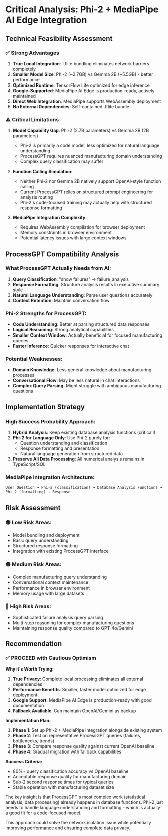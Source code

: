 # Critical Analysis: Phi-2 + MediaPipe AI Edge Integration

## Technical Feasibility Assessment

### ✅ Strong Advantages
1. **True Local Integration**: .tflite bundling eliminates network barriers completely
2. **Smaller Model Size**: Phi-2 (~2.7GB) vs Gemma 2B (~5.5GB) - better performance
3. **Optimized Runtime**: TensorFlow Lite optimized for edge inference
4. **Google-Supported**: MediaPipe AI Edge is production-ready, actively maintained
5. **Direct Web Integration**: MediaPipe supports WebAssembly deployment
6. **No External Dependencies**: Self-contained .tflite bundle

### ⚠️ Critical Limitations
1. **Model Capability Gap**: Phi-2 (2.7B parameters) vs Gemma 2B (2B parameters)
   - Phi-2 is primarily a code model, less optimized for natural language understanding
   - ProcessGPT requires nuanced manufacturing domain understanding
   - Complex query classification may suffer

2. **Function Calling Simulation**: 
   - Neither Phi-2 nor Gemma 2B natively support OpenAI-style function calling
   - Current ProcessGPT relies on structured prompt engineering for analysis routing
   - Phi-2's code-focused training may actually help with structured response formatting

3. **MediaPipe Integration Complexity**:
   - Requires WebAssembly compilation for browser deployment
   - Memory constraints in browser environment
   - Potential latency issues with large context windows

## ProcessGPT Compatibility Analysis

### What ProcessGPT Actually Needs from AI:
1. **Query Classification**: "show failures" → failure_analysis
2. **Response Formatting**: Structure analysis results in executive summary style
3. **Natural Language Understanding**: Parse user questions accurately
4. **Context Retention**: Maintain conversation flow

### Phi-2 Strengths for ProcessGPT:
- **Code Understanding**: Better at parsing structured data responses
- **Logical Reasoning**: Strong analytical capabilities
- **Smaller Context Window**: Actually beneficial for focused manufacturing queries
- **Faster Inference**: Quicker responses for interactive chat

### Potential Weaknesses:
- **Domain Knowledge**: Less general knowledge about manufacturing processes
- **Conversational Flow**: May be less natural in chat interactions
- **Complex Query Parsing**: Might struggle with ambiguous manufacturing questions

## Implementation Strategy

### High Success Probability Approach:
1. **Hybrid Analysis**: Keep existing database analysis functions (critical!)
2. **Phi-2 for Language Only**: Use Phi-2 purely for:
   - Question understanding and classification
   - Response formatting and presentation
   - Natural language generation from structured data
3. **Preserve All Data Processing**: All numerical analysis remains in TypeScript/SQL

### MediaPipe Integration Architecture:
```
User Question → Phi-2 (classification) → Database Analysis Functions → Phi-2 (formatting) → Response
```

## Risk Assessment

### 🟢 Low Risk Areas:
- Model bundling and deployment
- Basic query understanding
- Structured response formatting
- Integration with existing ProcessGPT interface

### 🟡 Medium Risk Areas:
- Complex manufacturing query understanding
- Conversational context maintenance
- Performance in browser environment
- Memory usage with large datasets

### 🔴 High Risk Areas:
- Sophisticated failure analysis query parsing
- Multi-step reasoning for complex manufacturing questions
- Maintaining response quality compared to GPT-4o/Gemini

## Recommendation

### ✅ PROCEED with Cautious Optimism

**Why it's Worth Trying:**
1. **True Privacy**: Complete local processing eliminates all external dependencies
2. **Performance Benefits**: Smaller, faster model optimized for edge deployment
3. **Google Support**: MediaPipe AI Edge is production-ready with good documentation
4. **Fallback Available**: Can maintain OpenAI/Gemini as backup

**Implementation Plan:**
1. **Phase 1**: Set up Phi-2 + MediaPipe integration alongside existing system
2. **Phase 2**: Test on representative ProcessGPT queries (failures, bottlenecks, trends)
3. **Phase 3**: Compare response quality against current OpenAI baseline
4. **Phase 4**: Gradual migration with fallback capabilities

**Success Criteria:**
- 80%+ query classification accuracy vs OpenAI baseline
- Acceptable response quality for manufacturing domain
- Sub-2 second response times for typical queries
- Stable operation with manufacturing dataset size

The key insight is that ProcessGPT's most complex work (statistical analysis, data processing) already happens in database functions. Phi-2 just needs to handle language understanding and formatting - which is actually a good fit for a code-focused model.

This approach could solve the network isolation issue while potentially improving performance and ensuring complete data privacy.